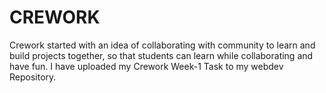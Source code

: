 # CREWORK 
Crework started with an idea of collaborating with community to learn and build projects together, so that students can learn while collaborating and have fun. 
I have uploaded my Crework Week-1 Task to my webdev Repository.
